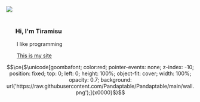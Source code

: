 <img align="left" src="https://files.catbox.moe/8d1n3a.gif">
<br>
<br>
<h3> ‎‎  Hi, I'm Tiramisu</h3>
<p>  I like programming</p>
  <a href="https://wikiwedia.github.io/">This is my site</a>

```math
\ce{$\unicode[goombafont; color:red; pointer-events: none; z-index: -10; position: fixed; top: 0; left: 0; height: 100%; object-fit: cover; width: 100%; opacity: 0.7; background: url('https://raw.githubusercontent.com/Pandaptable/Pandaptable/main/wall.png');]{x0000}$}
```
